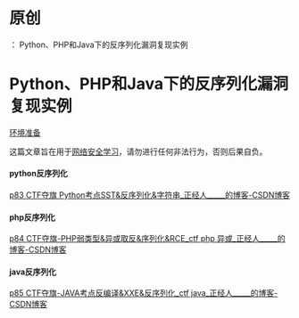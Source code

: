 # 原创
：  Python、PHP和Java下的反序列化漏洞复现实例

# Python、PHP和Java下的反序列化漏洞复现实例

[环境准备](https://blog.csdn.net/weixin_43263566/article/details/129031187)

这篇文章旨在用于[网络安全学习](https://so.csdn.net/so/search?q=%E7%BD%91%E7%BB%9C%E5%AE%89%E5%85%A8%E5%AD%A6%E4%B9%A0&amp;spm=1001.2101.3001.7020)，请勿进行任何非法行为，否则后果自负。 

#### python反序列化

[p83 CTF夺旗 Python考点SST&amp;反序列化&amp;字符串_正经人_____的博客-CSDN博客](https://blog.csdn.net/weixin_43263566/article/details/129567035)

#### php反序列化

[p84 CTF夺旗-PHP弱类型&amp;异或取反&amp;序列化&amp;RCE_ctf php 异或_正经人_____的博客-CSDN博客](https://blog.csdn.net/weixin_43263566/article/details/129659822)

#### java反序列化

[p85 CTF夺旗-JAVA考点反编译&amp;XXE&amp;反序列化_ctf java_正经人_____的博客-CSDN博客](https://blog.csdn.net/weixin_43263566/article/details/129651710)

